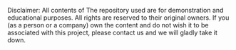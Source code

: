 Disclaimer: All contents of The repository used are for demonstration and educational purposes. All rights are reserved to their original owners. If you (as a person or a company) own the content and do not wish it to be associated with this project, please contact us and we will gladly take it down.
